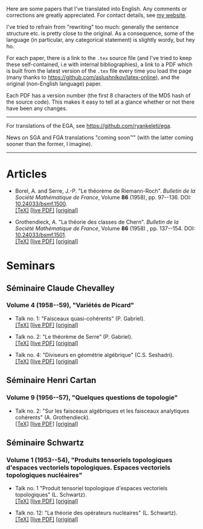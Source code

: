 Here are some papers that I've translated into English. Any comments or corrections are greatly appreciated. For contact details, see [my website](https://thosgood.com).

I've tried to refrain from "rewriting" too much: generally the sentence structure etc. is pretty close to the original. As a consequence, some of the language (in particular, any categorical statement) is slightly wordy, but hey ho.

For each paper, there is a link to the `.tex` source file (and I've tried to keep these self-contained, i.e with internal bibliographies), a link to a PDF which is built from the latest version of the `.tex` file every time you load the page (many thanks to <https://github.com/aslushnikov/latex-online>), and the original (non-English language) paper.

Each PDF has a version number (the first 8 characters of the MD5 hash of the source code). This makes it easy to tell at a glance whether or not there have been any changes.

---

For translations of the EGA, see <https://github.com/ryankeleti/ega>.

News on SGA and FGA translations "coming soon&trade;" (with the latter coming sooner than the former, I imagine).

---

# Articles

<!--
- Hilbert, D. "Ueber die Darstellung definiter Formen als Summen von Formenquadraten". _Mathematische Annalen_, Volume **32** (1888), pp. 342–350. <http://eudml.org/doc/157385>.
  <br/>
  [[TeX]](https://github.com/thosgood/translations/tree/master/ma-32/sum-of-squares.tex)
  [[live PDF]](https://latex.aslushnikov.com/compile?git=https%3A%2F%2Fgithub.com%2Fthosgood%2Ftranslations&target=ma-32%2Fsum-of-squares.tex&command=pdflatex&trackId=1596040205463)
  [[original]](http://eudml.org/doc/157385)
-->

- Borel, A. and Serre, J.-P. "Le théorème de Riemann-Roch". _Bulletin de la Société Mathématique de France_, Volume **86** (1958), pp. 97--136. DOI: [10.24033/bsmf.1500](https://www.doi.org/10.24033/bsmf.1500).
  <br/>
  [[TeX]](https://github.com/thosgood/translations/tree/master/bsmf-86/the-riemann-roch-theorem.tex)
  [[live PDF]](https://latex.aslushnikov.com/compile?git=https%3A%2F%2Fgithub.com%2Fthosgood%2Ftranslations&target=bsmf-86%2Fthe-riemann-roch-theorem.tex&command=pdflatex&trackId=1595524110173)
  [[original]](http://www.numdam.org/item/?id=BSMF_1958__86__97_0)

<!--
- Grothendieck, A. "Résumé des résultats essentiels dans la théorie des produits tensoriels topologiques et des espaces nucléaires". _Annales de l'institut Fourier_, Volume **4** (1952), pp. 73--112. <http://www.numdam.org/item/?id=AIF_1952__4__73_0>
-->

- Grothendieck, A. "La théorie des classes de Chern". _Bulletin de la Société Mathématique de France_, Volume **86** (1958) , pp. 137--154. DOI: [10.24033/bsmf.1501](https://www.doi.org/10.24033/bsmf.1501).
  <br/>
  [[TeX]](https://github.com/thosgood/translations/tree/master/bsmf-86/the-theory-of-chern-classes.tex)
  [[live PDF]](https://latex.aslushnikov.com/compile?git=https%3A%2F%2Fgithub.com%2Fthosgood%2Ftranslations&target=bsmf-86%2Fthe-theory-of-chern-classes.tex&command=pdflatex&trackId=1596040216373)
  [[original]](https://www.doi.org/10.24033/bsmf.1501)

<!--
- Grauert, H. "Über Modifikationen und exzeptionelle analytische Mengen". _Math. Ann._, Volume **146** (1962), pp. 331--368. <http://eudml.org/doc/160940>
  <br/>
  [[TeX]](https://github.com/thosgood/translations/tree/master/ma-146/exceptional-analytic-sets.tex)
  [[live PDF]](https://latex.aslushnikov.com/compile?git=https%3A%2F%2Fgithub.com%2Fthosgood%2Ftranslations&target=ma-146%2Fexceptional-analytic-sets.tex&command=pdflatex&trackId=1596040221056)
  [[original]](http://eudml.org/doc/160940)
-->


<!-- # Books -->

<!--
- Deligne, P. _Equations Différentielles à Points Singuliers Réguliers._ Springer-Verlag, Lecture Notes in Mathematics **163** (1970). <https://publications.ias.edu/node/355>
  <br/>
  [[TeX]](https://github.com/thosgood/translations/tree/master/lnm-163/de-regular-singular-points.tex)
  [[live PDF]](https://latex.aslushnikov.com/compile?git=https%3A%2F%2Fgithub.com%2Fthosgood%2Ftranslations&target=lnm-163%2Fde-regular-singular-points.tex&command=pdflatex&trackId=1596040243159)
  [[original]](https://publications.ias.edu/node/355)
-->


# Seminars

<!--

## Séminaire Bourbaki
### Extracts (1957--92), "Fondements de la Géométrie Algébrique"

_All of the following are by A. Grothendieck. An PDF copy of the original notes can be found at <https://webusers.imj-prg.fr/~leila.schneps/grothendieckcircle/FGA.pdf>._

- "Théorème de dualité pour les faisceaux algébriques cohérents". _Séminaire Bourbaki_, Volume **9** (1956--57), Talk no. 149.
  <br/>
  [[TeX]](https://github.com/thosgood/translations/tree/master/fga/1-coherent-duality.tex)
  [[live PDF]]()

- "Géométrie formelle et géométrie algébrique". _Séminaire Bourbaki_, Volume **11** (1958--59), Talk no. 182.
  <br/>
  [[TeX]](https://github.com/thosgood/translations/tree/master/fga/2-formal-geometry.tex)
  [[live PDF]]()

- "Technique de descente et théorèmes d'existence en géométrie algébrique. I. Généralités. Descente par morphismes fidèlement plats". _Séminaire Bourbaki_, Volume **12** (1959--60), Talk no. 190.
  <br/>
  [[TeX]](https://github.com/thosgood/translations/tree/master/fga/3-descent-I.tex)
  [[live PDF]]()

- "Technique de descente et théorèmes d'existence en géométrie algébrique. II. Le théorème d'existence en théorie formelle des modules". _Séminaire Bourbaki_, Volume **12** (1959--60), Talk no. 195.
  <br/>
  [[TeX]](https://github.com/thosgood/translations/tree/master/fga/3-descent-II.tex)
  [[live PDF]]()

- "Technique de descente et théorèmes d'existence en géométrie algébrique. III. Préschémas quotients". _Séminaire Bourbaki_, Volume **13** (1960--61), Talk no. 212.
  <br/>
  [[TeX]](https://github.com/thosgood/translations/tree/master/fga/3-descent-III.tex)
  [[live PDF]]()

- "Technique de descente et théorèmes d'existence en géométrie algébrique. IV. Les schémas de Hilbert". _Séminaire Bourbaki_, Volume **13** (1960--61), Talk no. 221.
  <br/>
  [[TeX]](https://github.com/thosgood/translations/tree/master/fga/3-descent-IV.tex)
  [[live PDF]]()

- "Technique de descente et théorèmes d'existence en géométrie algébrique. V. Let schémas de Picard. Théorèmes d'existence". _Séminaire Bourbaki_, Volume **14** (1961--62), Talk no. 132.
  <br/>
  [[TeX]](https://github.com/thosgood/translations/tree/master/fga/3-descent-V.tex)
  [[live PDF]]()

- "Technique de descente et théorèmes d'existence en géométrie algébrique. VI. Let schémas de Picard. Propriétés générales". _Séminaire Bourbaki_, Volume **14** (1961--62), Talk no. 136.
  <br/>
  [[TeX]](https://github.com/thosgood/translations/tree/master/fga/3-descent-VI.tex)
  [[live PDF]]()

-->

## Séminaire Claude Chevalley
### Volume 4 (1958--59), "Variétés de Picard"

- Talk no. 1: "Faisceaux quasi-cohérents" (P. Gabriel).
  <br/>
  [[TeX]](https://github.com/thosgood/translations/tree/master/seminaire-claude-chevalley-4/1-quasi-coherent-sheaves.tex)
  [[live PDF]](https://latex.aslushnikov.com/compile?git=https%3A%2F%2Fgithub.com%2Fthosgood%2Ftranslations&target=seminaire-claude-chevalley-4%2F1-quasi-coherent-sheaves.tex&command=pdflatex&trackId=1596036033972)
  [[original]](http://www.numdam.org/item/SCC_1958-1959__4__A1_0/)

- Talk no. 2: "Le théorème de Serre" (P. Gabriel).
  <br/>
  [[TeX]](https://github.com/thosgood/translations/tree/master/seminaire-claude-chevalley-4/2-serre's-theorem.tex)
  [[live PDF]](https://latex.aslushnikov.com/compile?git=https%3A%2F%2Fgithub.com%2Fthosgood%2Ftranslations&target=seminaire-claude-chevalley-4%2F2-serre%27s-theorem.tex&command=pdflatex&trackId=1596035916115)
  [[original]](http://www.numdam.org/item/SCC_1958-1959__4__A2_0/)

- Talk no. 4: "Diviseurs en géométrie algébrique" (C.S. Seshadri).
  <br/>
  [[TeX]](https://github.com/thosgood/translations/tree/master/seminaire-claude-chevalley-4/4-divisors-in-algebraic-geometry.tex)
  [[live PDF]](https://latex.aslushnikov.com/compile?git=https%3A%2F%2Fgithub.com%2Fthosgood%2Ftranslations&target=seminaire-claude-chevalley-4%2F4-divisors-in-algebraic-geometry.tex&command=pdflatex&trackId=1596027138553)
  [[original]](http://www.numdam.org/item/SCC_1958-1959__4__A4_0/)


## Séminaire Henri Cartan
### Volume 9 (1956--57), "Quelques questions de topologie"

- Talk no. 2: "Sur les faisceaux algébriques et les faisceaux analytiques cohérents" (A. Grothendieck).
  <br/>
  [[TeX]](https://github.com/thosgood/translations/tree/master/seminaire-henri-cartan-9/2-coherent-algebraic-analytic-sheaves.tex)
  [[live PDF]](https://latex.aslushnikov.com/compile?git=https%3A%2F%2Fgithub.com%2Fthosgood%2Ftranslations&target=seminaire-henri-cartan-9%2F2-coherent-algebraic-analytic-sheaves.tex&command=pdflatex&trackId=1595524113730)
  [[original]](http://www.numdam.org/item/SHC_1956-1957__9__A2_0/)


## Séminaire Schwartz
### Volume 1 (1953--54), "Produits tensoriels topologiques d'espaces vectoriels topologiques. Espaces vectoriels topologiques nucléaires"

- Talk no. 1 "Produit tensoriel topologique d'espaces vectoriels topologiques" (L. Schwartz).
  <br/>
  [[TeX]](https://github.com/thosgood/translations/tree/master/seminaire-schwartz-1/1-topological-tensor-product.tex)
  [[live PDF]](https://latex.aslushnikov.com/compile?git=https%3A%2F%2Fgithub.com%2Fthosgood%2Ftranslations&target=seminaire-schwartz-1%2F1-topological-tensor-product.tex&command=pdflatex&trackId=1596132290863)
  [[original]](http://www.numdam.org/item/SLS_1953-1954__1__A2_0/)


<!--
- Talk no. 2: "Cas des espaces normés. Produit tensoriel d'applications linéaires" (L. Schwartz).
  <br/>
  [[TeX]](https://github.com/thosgood/translations/tree/master/seminaire-schwartz-1/2-normed-space-case.tex)
  [[live PDF]]()
  [[original]](http://www.numdam.org/item/SLS_1953-1954__1__A3_0/)
-->

<!--
- Talk no. 3: "N° 1. Rappels sur les espaces $L^p$" (L. Schwartz).
  <br/>
  [[TeX]](https://github.com/thosgood/translations/tree/master/seminaire-schwartz-1/3-Lp-space-recap.tex)
  [[live PDF]]()
  [[original]](http://www.numdam.org/item/SLS_1953-1954__1__A4_0/)
-->

- Talk no. 12: "La théorie des opérateurs nucléaires" (L. Schwartz).
  <br/>
  [[TeX]](https://github.com/thosgood/translations/tree/master/seminaire-schwartz-1/12-the-theory-of-nuclear-operators.tex)
  [[live PDF]](https://latex.aslushnikov.com/compile?git=https%3A%2F%2Fgithub.com%2Fthosgood%2Ftranslations&target=seminaire-schwartz-1%2F12-the-theory-of-nuclear-operators.tex&command=pdflatex&trackId=1595524106537)
  [[original]](http://www.numdam.org/item/SLS_1953-1954__1__A13_0/)
